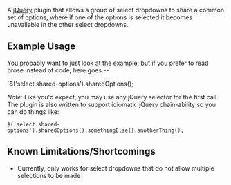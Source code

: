 A [jQuery](http://www.jquery.com/) plugin that allows a group of select dropdowns to share a common set of options, where if one of the options is selected it becomes unavailable in the other select dropdowns.

Example Usage
---------------

You probably want to just [look at the example](https://github.com/znbailey/jQuery-Shared-Options/blob/master/example.html), but if you prefer to read prose instead of code, here goes --

`$('select.shared-options').sharedOptions();

*Note*: Like you'd expect, you may use any jQuery selector for the first call. The plugin is also written to support idiomatic jQuery chain-ability so you can do things like:

`$('select.shared-options').sharedOptions().somethingElse().anotherThing();`

Known Limitations/Shortcomings
---------------

* Currently, only works for select dropdowns that do not allow multiple selections to be made